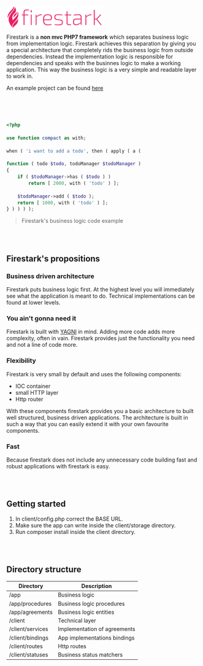 <img src="./logo.svg" width="250" align="center" vertical-align="top">
<br>


Firestark is a **non mvc PHP7 framework** which separates business logic from implementation logic. Firestark achieves this separation by giving you a special architecture that completely rids the business logic from outside dependencies. Instead the implementation logic is responsible for dependencies and speaks with the businnes logic to make a working application. This way the business logic is a very simple and readable layer to work in.


An example project can be found [here](https://github.com/firestark/goalstark)

<br>
<br>
<br>

```php
<?php

use function compact as with;

when ( 'i want to add a todo', then ( apply ( a ( 
    
function ( todo $todo, todoManager $todoManager )
{
    if ( $todoManager->has ( $todo ) )
        return [ 2000, with ( 'todo' ) ];

    $todoManager->add ( $todo );
    return [ 1000, with ( 'todo' ) ];
} ) ) ) );
```
> Firestark's business logic code example

<br>
<br>

## Firestark's propositions

### Business driven architecture

Firestark puts business logic first. At the highest level you will immediately see what the application is meant to do. Technical implementations can be found at lower levels.

### You ain't gonna need it

Firestark is built with [YAGNI](https://martinfowler.com/bliki/Yagni.html) in mind. Adding more code adds more complexity, often in vain. Firestark provides just the functionality you need and not a line of code more.

### Flexibility

Firestark is very small by default and uses the following components:

- IOC container
- small HTTP layer
- Http router

With these components firestark provides you a basic architecture to built well structured, business driven applications. The architecture is built in such a way that you can easily extend it with your own favourite components.

### Fast

Because firestark does not include any unnecessary code building fast and robust applications with firestark is easy.

<br>
<br>

## Getting started

1. In client/config.php correct the BASE URL.
2. Make sure the app can write inside the client/storage directory.
3. Run composer install inside the client directory.

<br>
<br>

## Directory structure

| Directory         | Description                   |
| -------------     |-------------------------------|
| /app              | Business logic                |
| /app/procedures   | Business logic procedures     |
| /app/agreements   | Business logic entities       |
| /client           | Technical layer               |
| /client/services  | Implementation of agreements  |
| /client/bindings  | App implementations bindings  |
| /client/routes    | Http routes                   |
| /client/statuses  | Business status matchers      |